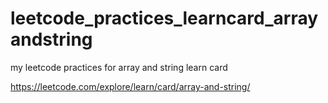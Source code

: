 # leetcode_practices_learncard_arrayandstring
my leetcode practices for array and string learn card

https://leetcode.com/explore/learn/card/array-and-string/
